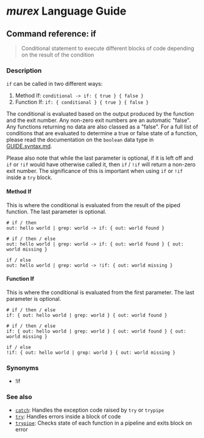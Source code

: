 # _murex_ Language Guide

## Command reference: if

> Conditional statement to execute different blocks of code depending on the
result of the condition

### Description

`if` can be called in two different ways:

1. Method If: `conditional -> if: { true } { false }`
2. Function If: `if: { conditional } { true } { false }`

The conditional is evaluated based on the output produced by the
function and the exit number. Any non-zero exit numbers are an automatic
"false". Any functions returning no data are also classed as a "false".
For a full list of conditions that are evaluated to determine a true or
false state of a function, please read the documentation on the `boolean`
data type in [GUIDE.syntax.md](../GUIDE.syntax.md#boolean).

Please also note that while the last parameter is optional, if it is
left off and `if` or `!if` would have otherwise called it, then `if` /
`!if` will return a non-zero exit number. The significance of this is
important when using `if` or `!if` inside a `try` block.

#### Method If

This is where the conditional is evaluated from the result of the piped
function. The last parameter is optional.

    # if / then
    out: hello world | grep: world -> if: { out: world found }

    # if / then / else
    out: hello world | grep: world -> if: { out: world found } { out: world missing }

    if / else
    out: hello world | grep: world -> !if: { out: world missing }

#### Function If

This is where the conditional is evaluated from the first parameter. The
last parameter is optional.

    # if / then / else
    if: { out: hello world | grep: world } { out: world found }

    # if / then / else
    if: { out: hello world | grep: world } { out: world found } { out: world missing }

    if / else
    !if: { out: hello world | grep: world } { out: world missing }

### Synonyms

* !if
### See also

* [`catch`](catch.md): Handles the exception code raised by `try` or `trypipe`
* [`try`](try.md): Handles errors inside a block of code
* [`trypipe`](trypipe.md): Checks state of each function in a pipeline and exits block on error
